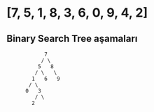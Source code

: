# [7, 5, 1, 8, 3, 6, 0, 9, 4, 2]
## Binary Search Tree aşamaları

                7
               / \
              5   8
             / \   \
            1   6   9
           / \    
          0   3    
             / \
            2   